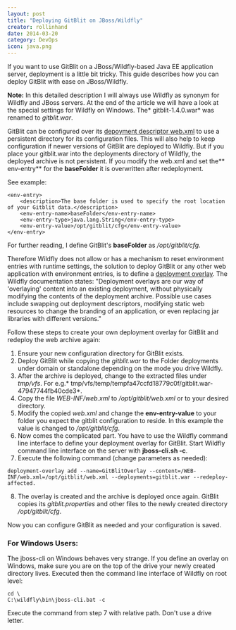 ```yaml
---
layout: post
title: "Deploying GitBlit on JBoss/Wildfly"
creator: rollinhand
date: 2014-03-20
category: DevOps
icon: java.png
---
```

If you want to use GitBlit on a JBoss/Wildfly-based Java EE application server, 
deployment is a little bit tricky. This guide describes how you can deploy GitBlit 
with ease on JBoss/Wildfly.

<!--more-->

**Note:** In this detailed description I will always use Wildfly as synonym for Wildfly 
and JBoss servers. At the end of the article we will have a look at the special settings 
for Wildfly on Windows. The* gitblit-1.4.0.war* was renamed to *gitblit.war*.

GitBlit can be configured over its 
[depoyment descriptor web.xml](http://gitblit.com/setup_war.html "Setup documentation of GitBlit") 
to use a persistent directory for its configuration files. This will also help to keep 
configuration if newer versions of GitBlit are deployed to Wildfly. But if you place your 
gitblit.war into the deployments directory of Wildfly, the deployed archive is not 
persistent. If you modify the web.xml and set the** env-entry** for the **baseFolder** 
it is overwritten after redeployment.

See example:

```
<env-entry>
	<description>The base folder is used to specify the root location of your Gitblit data.</description>
	<env-entry-name>baseFolder</env-entry-name>
	<env-entry-type>java.lang.String</env-entry-type>
	<env-entry-value>/opt/gitblit/cfg</env-entry-value>
</env-entry>
```

For further reading, I define GitBlit's **baseFolder** as */opt/gitblit/cfg*.

Therefore Wildfly does not allow or has a mechanism to reset environment entries with 
runtime settings, the solution to deploy GitBlit or any other web application with 
environment entries, is to define a [deployment overlay](https://docs.jboss.org/author/display/WFLY8/Deployment+Overlays?_sscc=t "JBoss documentation: Deployment Overlays"). 
The Wildfly documentation states: "Deployment overlays are our way of 'overlaying' 
content into an existing deployment, without physically modifying the contents of 
the deployment archive. Possible use cases include swapping out deployment descriptors, 
modifying static web resources to change the branding of an application, or even 
replacing jar libraries with different versions."

Follow these steps to create your own deployment overlay for GitBlit and redeploy the 
web archive again:

1. Ensure your new configuration directory for GitBlit exists.
2. Deploy GitBlit while copying the *gitblit.war* to the Folder deployments under domain or standalone depending on the mode you drive Wildfly.
3. After the archive is deployed, change to the extracted files under *tmp/vfs*. For e.g.* tmp/vfs/temp/tempfa47ccfd18779c0f/gitblit.war-47947744fb40cde3*.
4. Copy the file *WEB-INF/web.xml* to */opt/gitblit/web.xml* or to your desired directory.
5. Modify the copied *web.xml* and change the **env-entry-value** to your folder you expect the gitblit configuration to reside. In this example the value is changed to */opt/gitblit/cfg*.
6. Now comes the complicated part. You have to use the Wildfly command line interface to define your deployment overlay for GitBlit. Start Wildfly command line interface on the server with **jboss-cli.sh -c**.
7. Execute the following command (change parameters as needed):
```
deployment-overlay add --name=GitBlitOverlay --content=/WEB-INF/web.xml=/opt/gitblit/web.xml --deployments=gitblit.war --redeploy-affected.
```
8. The overlay is created and the archive is deployed once again. GitBlit copies 
its *gitblit.properties* and other files to the newly created directory */opt/gitblit/cfg*.

Now you can configure GitBlit as needed and your configuration is saved.

### For Windows Users:
The jboss-cli on Windows behaves very strange. If you define an overlay on Windows, 
make sure you are on the top of the drive your newly created directory lives. Executed 
then the command line interface of Wildfly on root level:
```
cd \
C:\wildfly\bin\jboss-cli.bat -c
```

Execute the command from step 7 with relative path. Don't use a drive letter.
